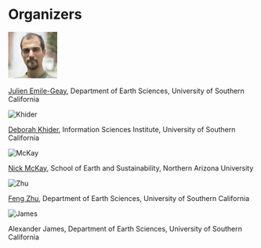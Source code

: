 # Organizers

<img src="images/julien.jpg" alt="Emile-Geay" width="100">

[Julien Emile-Geay](https://dornsife.usc.edu/cf/faculty-and-staff/faculty.cfm?pid=1023062), Department of Earth Sciences, University of Southern California

<img scr="images/deborah.jpg" alt="Khider" width="100">

[Deborah Khider](https://www.isi.edu/people/dkhider/about), Information Sciences Institute, University of Southern California

<img scr="images/nick.jpeg" alt="McKay" width="100">

[Nick McKay](https://www.isi.edu/people/dkhider/about), School of Earth and Sustainability, Northern Arizona University

<img scr="images/feng.jpg" alt="Zhu" width="100">

[Feng Zhu](https://earth.usc.edu/~fengzhu/), Department of Earth Sciences, University of Southern California

<img scr="images/alex.png" alt="James" width="100">

Alexander James, Department of Earth Sciences, University of Southern California
